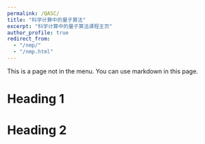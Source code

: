 ```yaml
---
permalink: /QASC/
title: "科学计算中的量子算法"
excerpt: "科学计算中的量子算法课程主页"
author_profile: true
redirect_from: 
  - "/nmp/"
  - "/nmp.html"
---
```


This is a page not in the menu. You can use markdown in this page.

Heading 1
======

Heading 2
======
